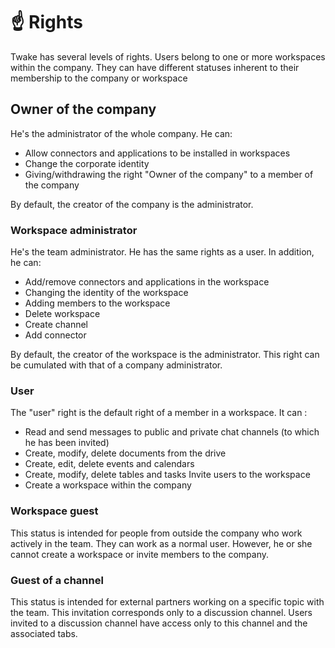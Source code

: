 # ☝️ Rights

Twake has several levels of rights. Users belong to one or more workspaces within the company. They can have different statuses inherent to their membership to the company or workspace

## Owner of the company

He's the administrator of the whole company. He can:

* Allow connectors and applications to be installed in workspaces 
* Change the corporate identity 
* Giving/withdrawing the right "Owner of the company" to a member of the company 

By default, the creator of the company is the administrator.

### Workspace administrator

He's the team administrator. He has the same rights as a user. In addition, he can:

* Add/remove connectors and applications in the workspace
* Changing the identity of the workspace 
* Adding members to the workspace 
* Delete workspace 
* Create channel
* Add connector

By default, the creator of the workspace is the administrator. This right can be cumulated with that of a company administrator.

### User

The "user" right is the default right of a member in a workspace. It can :

* Read and send messages to public and private chat channels \(to which he has been invited\) 
* Create, modify, delete documents from the drive 
* Create, edit, delete events and calendars 
* Create, modify, delete tables and tasks Invite users to the workspace 
* Create a workspace within the company

### Workspace guest

This status is intended for people from outside the company who work actively in the team. They can work as a normal user. However, he or she cannot create a workspace or invite members to the company.

### Guest of a channel

This status is intended for external partners working on a specific topic with the team. This invitation corresponds only to a discussion channel. Users invited to a discussion channel have access only to this channel and the associated tabs.

